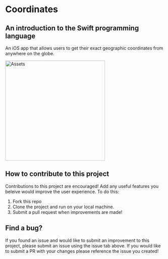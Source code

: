 # Coordinates

## An introduction to the Swift programming language

An iOS app that allows users to get their exact geographic coordinates from 
anywhere on the globe. 

<img width="316" alt="Assets" src="https://github.com/LukeShivers/Coordinates/assets/113619221/96d57c7d-bca3-428c-a280-7977317c4f67">

## How to contribute to this project

Contributions to this project are encouraged! Add any useful features you beleive would improve the user experience. To do this:

1. Fork this repo
2. Clone the project and run on your local machine.
3. Submit a pull request when improvements are made!

## Find a bug?

If you found an issue and would like to submit an improvement to this project,
please submit an issue using the issue tab above. If you would like to submit a
PR with your changes please reference the issue you created!
